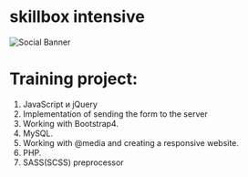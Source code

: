 # skillbox intensive

![Social Banner](https://www.freecodecamp.org/news/content/images/2020/04/screely-1586183781361.png)

# Training project:

1) JavaScript и jQuery <br/>
2) Implementation of sending the form to the server <br/>
3) Working with Bootstrap4. <br/>
4) MySQL. <br/>
5) Working with @media and creating a responsive website. <br/>
6) PHP. <br/>
7) SASS(SCSS) preprocessor <br/>

